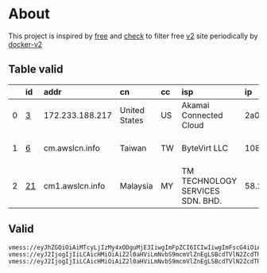 
# About

This project is inspired by [free](https://github.com/freefq/free) and [check](https://github.com/yeahwu/check) to filter free [v2](https://github.com/v2fly/v2ray-core) site periodically by [docker-v2](https://hub.docker.com/r/v2ray/official)

    

## Table valid
|    | id                   | addr            | cn            | cc   | isp                              | ip                             | chatgpt          |
|---:|:---------------------|:----------------|:--------------|:-----|:---------------------------------|:-------------------------------|:-----------------|
|  0 | [3](config/3.json)   | 172.233.188.217 | United States | US   | Akamai Connected Cloud           | 2a01:7e04::f03c:94ff:fe28:322a | Yes (Region: US) |
|  1 | [6](config/6.json)   | cm.awslcn.info  | Taiwan        | TW   | ByteVirt LLC                     | 108.165.144.166                | Yes (Region: US) |
|  2 | [21](config/21.json) | cm1.awslcn.info | Malaysia      | MY   | TM TECHNOLOGY SERVICES SDN. BHD. | 58.26.140.91                   | Yes (Region: US) |

## Valid
```
vmess://eyJhZGQiOiAiMTcyLjIzMy4xODguMjE3IiwgImFpZCI6ICIwIiwgImFscG4iOiAiIiwgImZwIjogIiIsICJob3N0IjogIiIsICJpZCI6ICI2MTBmN2I3Ni1hNGUyLTRiNWEtYzQ1OC05NmU2OWNiZmZiNWUiLCAibmV0IjogInRjcCIsICJwYXRoIjogIiIsICJwb3J0IjogIjU1NTc5IiwgInBzIjogImdpdGh1Yi5jb20vZnJlZWZxIC0gXHU3ZjhlXHU1NmZkQWthbWFpXHU3OWQxXHU2MjgwXHU1MTZjXHU1M2Y4Q0ROXHU3ZjUxXHU3ZWRjXHU4MjgyXHU3MGI5IDMiLCAic2N5IjogImF1dG8iLCAic25pIjogIiIsICJ0bHMiOiAiIiwgInR5cGUiOiAibm9uZSIsICJ2IjogIjIifQ==
vmess://eyJ2IjogIjIiLCAicHMiOiAiZ2l0aHViLmNvbS9mcmVlZnEgLSBcdTVlN2ZcdTRlMWNcdTc3MDFcdTVlN2ZcdTVkZGVcdTVlMDJcdTc5ZmJcdTUyYTggNiIsICJhZGQiOiAiY20uYXdzbGNuLmluZm8iLCAicG9ydCI6ICIyNTIzMyIsICJ0eXBlIjogIm5vbmUiLCAiaWQiOiAiOTNlYzcyNjEtMWM5Mi00MTQ5LTg0OGEtMjZiNmZiOWZjNGNlIiwgImFpZCI6ICIwIiwgIm5ldCI6ICJ3cyIsICJwYXRoIjogIi8iLCAiaG9zdCI6ICJjbS5hd3NsY24uaW5mbyIsICJ0bHMiOiAiIn0=
vmess://eyJ2IjogIjIiLCAicHMiOiAiZ2l0aHViLmNvbS9mcmVlZnEgLSBcdTVlN2ZcdTRlMWNcdTc3MDFcdTVlN2ZcdTVkZGVcdTVlMDJcdTc5ZmJcdTUyYTggMjEiLCAiYWRkIjogImNtMS5hd3NsY24uaW5mbyIsICJwb3J0IjogIjI1MjU4IiwgInR5cGUiOiAibm9uZSIsICJpZCI6ICI5M2VjNzI2MS0xYzkyLTQxNDktODQ4YS0yNmI2ZmI5ZmM0Y2UiLCAiYWlkIjogIjAiLCAibmV0IjogIndzIiwgInBhdGgiOiAiLyIsICJob3N0IjogImNtMS5hd3NsY24uaW5mbyIsICJ0bHMiOiAiIn0=
```


